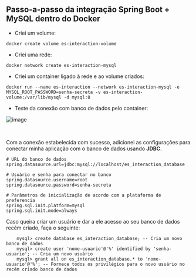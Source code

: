 ## Passo-a-passo da integração Spring Boot + MySQL dentro do Docker

- Criei um volume:

```docker create volume es-interaction-volume```

- Criei uma rede:

```docker network create es-interaction-mysql```

- Criei um container ligado à rede e ao volume criados:

```docker run --name es-interaction --network es-interaction-mysql -e MYSQL_ROOT_PASSWORD=senha-secreta -v es-interaction-volume:/var/lib/mysql -d mysql:8```

- Teste da conexão com banco de dados pelo container:

![image](https://user-images.githubusercontent.com/31226269/131896092-2e83eaa0-8c2e-476e-9441-ea3f5fd50178.png)

<br/>

Com a conexão estabelecida com sucesso, adicionei as configurações para conectar minha aplicação com o banco de dados usando **JDBC**.

```
# URL do banco de dados
spring.datasource.url=jdbc:mysql://localhost/es_interaction_database

# Usuário e senha para conectar no banco
spring.datasource.username=root
spring.datasource.password=senha-secreta

# Parâmetros de inicialização de acordo com a plataforma de preferencia
spring.sql.init.platform=mysql
spring.sql.init.mode=always
```

Caso queira criar um usuário e dar a ele acesso ao seu banco de dados recém criado, faça o seguinte:

```
    mysql> create database es_interaction_database; -- Cria um novo banco de dados
    mysql> create user 'nome-usuario'@'%' identified by 'senha-usuario'; -- Cria um novo usuário
    mysql> grant all on es_interaction_database.* to 'nome-usuario'@'%'; -- Fornece todos os privilégios para o novo usuário no recém criado banco de dados
```